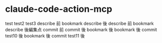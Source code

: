 # claude-code-action-mcp

test
test2
test3
describe 前 bookmark
describe 後
describe 前
bookmark describe 後編集点
commit 前
commit 後
bookmark 後
bookmark 後 commit test10 後
bookmark 後 commit test11 後

